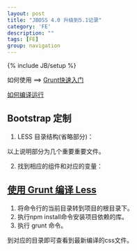 ```yaml
---
layout: post
title: "JBOSS 4.0 升级到5.1记录"
category: 'FE'
description: ""
tags: [FE]
group: navigation
---
```

{% include JB/setup %}  

如何使用 ==> [Grunt快速入门](http://www.gruntjs.net/getting-started)

[如何编译运行](#build-less)

## Bootstrap 定制

1. LESS 目录结构(省略部分)：

以上说明部分为几个重要重要文件。

2. 找到相应的组件和对应的变量：


## [使用 Grunt 编译 Less](id:build-less)

1. 将命令行的当前目录转到项目的根目录下。
2. 执行npm install命令安装项目依赖的库。
3. 执行 grunt 命令。

到对应的目录即可查看到最新编译的css文件。
